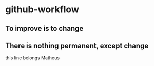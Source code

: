 # github-workflow

## To improve is to change

## There is nothing permanent, except change

this line belongs Matheus

